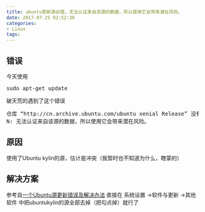 ```yaml
---
title: ubuntu更新源出错，无法认证来自该源的数据，所以使用它会带来潜在风险。
date: 2017-07-25 02:52:38
categories:
- Linux
tags: 
---
```

<h2>错误</h2>
今天使用
<pre class="prettyprint linenums">sudo apt-get update</pre>
破天荒的遇到了这个错误
<pre class="prettyprint linenums">仓库 “http://cn.archive.ubuntu.com/ubuntu xenial Release” 没有 Release 文件。
N: 无法认证来自该源的数据，所以使用它会带来潜在风险。
</pre>
<h2>原因</h2>
使用了Ubuntu kylin的源，估计是冲突（我暂时也不知道为什么，瞎蒙的）
<h2>解决方案</h2>
参考自<a href="http://www.cnblogs.com/medivh-tang/p/4148035.html">一个Ubuntu源更新错误及解决办法</a>
直接在 系统设置 -&gt;软件与更新 -&gt;其他软件 中把ubuntukylin的源全部去掉（把勾点掉）就行了
